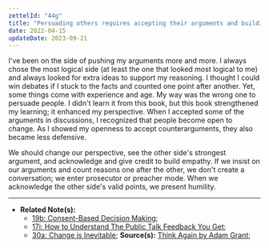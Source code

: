 ```yaml
---
zettelId: "44g"
title: "Persuading others requires accepting their arguments and building empathy"
date: 2022-04-15
updateDate: 2023-09-21
---
```


I've been on the side of pushing my arguments more and more. I always chose the most logical side (at least the one that looked most logical to me) and always looked for extra ideas to support my reasoning. I thought I could win debates if I stuck to the facts and counted one point after another. Yet, some things come with experience and age. My way was the wrong one to persuade people. I didn't learn it from this book, but this book strengthened my learning; it enhanced my perspective. When I accepted some of the arguments in discussions, I recognized that people become open to change. As I showed my openness to accept counterarguments, they also became less defensive.

We should change our perspective, see the other side's strongest argument, and acknowledge and give credit to build empathy. If we insist on our arguments and count reasons one after the other, we don't create a conversation; we enter prosecutor or preacher mode. When we acknowledge the other side's valid points, we present humility.

---

- **Related Note(s):**
  - [19b: Consent-Based Decision Making](/notes/19b/);
  - [17i: How to Understand The Public Talk Feedback You Get](/notes/17i/);
  - [30a: Change is Inevitable](/notes/30a/);
**Source(s):** [Think Again by Adam Grant](/books/think-again-by-adam-grant-book-summary-review-and-notes/);
